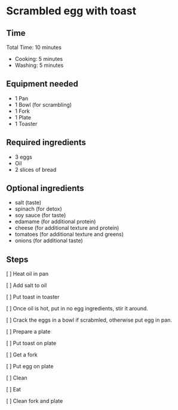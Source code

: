 # Scrambled egg with toast

## Time 
Total Time: 10 minutes
- Cooking: 5 minutes
- Washing: 5 minutes

## Equipment needed
- 1 Pan
- 1 Bowl (for scrambling)
- 1 Fork
- 1 Plate
- 1 Toaster

## Required ingredients
- 3 eggs
- Oil
- 2 slices of bread

## Optional ingredients
- salt (taste)
- spinach (for detox)
- soy sauce (for taste)
- edamame (for additional protein)
- cheese (for additional texture and protein)
- tomatoes (for additional texture and greens)
- onions (for additional taste)

## Steps
[ ] Heat oil in pan

[ ] Add salt to oil

[ ] Put toast in toaster

[ ] Once oil is hot, put in no egg ingredients, stir it around. 

[ ] Crack the eggs in a bowl if scrabmled, otherwise put egg in pan.

[ ] Prepare a plate  

[ ] Put toast on plate

[ ] Get a fork

[ ] Put egg on plate

[ ] Clean

[ ] Eat

[ ] Clean fork and plate